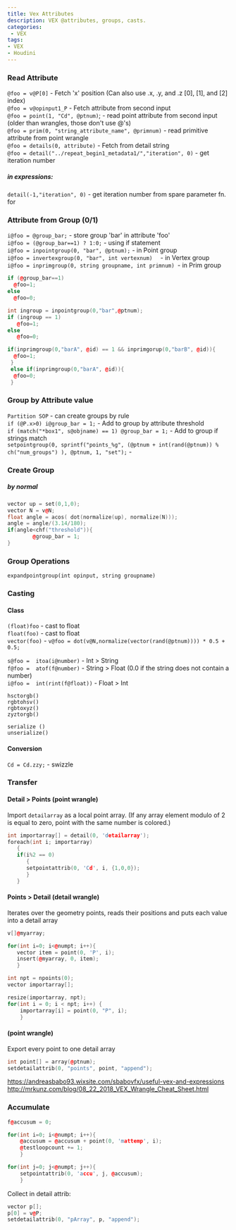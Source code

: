 ```yaml
---
title: Vex Attributes
description: VEX @attributes, groups, casts.
categories:
 - VEX
tags:
- VEX
- Houdini
---
```


<!-- more -->



### Read Attribute
`@foo = v@P[0]` - Fetch 'x' position   (Can also use .x, .y, and .z  [0], [1], and [2] index)  
`@foo = v@opinput1_P` - Fetch attribute from second input  
`@foo = point(1, "Cd", @ptnum)`; - read point attribute from second input (older than wrangles, those don't use @'s)  
`@foo = prim(0, "string_attribute_name", @primnum)` - read primitive attribute from point wrangle     
`@foo = details(0, attribute)` -  Fetch from detail string    
`@foo = detail("../repeat_begin1_metadata1/","iteration", 0)` - get iteration number      

##### in expressions:   
`detail(-1,"iteration", 0)` - get iteration number from spare parameter fn. for   


### Attribute from Group (0/1)
`i@foo = @group_bar;` - store group 'bar' in attribute 'foo'  
`i@foo = (@group_bar==1) ? 1:0;` - using if statement  
`i@foo = inpointgroup(0, "bar", @ptnum);` -  in Point group     
`i@foo = invertexgroup(0, "bar", int vertexnum)  ` - in Vertex group          
`i@foo = inprimgroup(0, string groupname, int primnum) `- in Prim group    

```cpp
if (@group_bar==1)
  @foo=1;
else
  @foo=0;
```
```cpp
int ingroup = inpointgroup(0,"bar",@ptnum);
if (ingroup == 1)
   @foo=1;
else
   @foo=0;
```

```cpp
if(inprimgroup(0,"barA", @id) == 1 && inprimgorup(0,"barB", @id)){
  @foo=1;
 }
 else if(inprimgroup(0,"barA", @id)){
  @foo=0;
 }
```



###  Group by Attribute value
`Partition SOP` - can create groups by rule  
`if (@P.x>0) i@group_bar = 1;` - Add to group by attribute threshold     
`if (match("*box1", s@objname) == 1) @group_bar = 1;` - Add to group if strings match   
`setpointgroup(0, sprintf("points_%g", (@ptnum + int(rand(@ptnum)) % ch("num_groups") ), @ptnum, 1, "set");` -   




### Create Group
##### by normal
```cpp
vector up = set(0,1,0);
vector N = v@N;
float angle = acos( dot(normalize(up), normalize(N)));
angle = angle/(3.14/180);
if(angle<chf("threshold")){
        @group_bar = 1;
}
```

### Group Operations

`expandpointgroup(int opinput, string groupname)`   





### Casting

#### Class
`(float)foo` - cast to float  
`float(foo)`  - cast to float  
`vector(foo)` -  `v@foo = dot(v@N,normalize(vector(rand(@ptnum)))) * 0.5 + 0.5;`    

`s@foo =  itoa(i@number)` - Int > String   
`f@foo =  atof(f@number)` - String > Float (0.0 if the string does not contain a number)    
`i@foo =  int(rint(f@float))` - Float > Int        

`hsctorgb()`  
`rgbtohsv()`  
`rgbtoxyz()`  
`zyztorgb()`  

`serialize ()`  
`unserialize()`  

#### Conversion
`Cd = Cd.zzy;` - swizzle  

### Transfer
#### Detail > Points (point wrangle)
Import `detailarray` as a local point array.
(If any array element modulo of 2  is equal to zero,
point with the same number is colored.)
```cpp
int importarray[] = detail(0, 'detailarray');
foreach(int i; importarray)
   {
   if(i%2 == 0)
      {
      setpointattrib(0, 'Cd', i, {1,0,0});
      }
   }
```
#### Points > Detail (detail wrangle)
Iterates over the geometry points, reads their positions  and puts each value into a detail array   
```cpp
v[]@myarray;

for(int i=0; i<@numpt; i++){
   vector item = point(0, 'P', i);
   insert(@myarray, 0, item);
   }
```
```cpp
int npt = npoints(0);
vector importarray[];

resize(importarray, npt);
for(int i = 0; i < npt; i++) {
    importarray[i] = point(0, "P", i);
    }
```
#### (point wrangle)
Export every point to one detail array
```cpp
int point[] = array(@ptnum);
setdetailattrib(0, "points", point, "append");
```
https://andreasbabo93.wixsite.com/sbabovfx/useful-vex-and-expressions             
http://mrkunz.com/blog/08_22_2018_VEX_Wrangle_Cheat_Sheet.html



### Accumulate

```cpp
f@accusum = 0;

for(int i=0; i<@numpt; i++){
    @accusum = @accusum + point(0, 'mattemp', i);
    @testloopcount += 1;
    }

for(int j=0; j<@numpt; j++){
    setpointattrib(0, 'accu', j, @accusum);
    }
```

Collect in detail attrib:
```cpp
vector p[];
p[0] = v@P;
setdetailattrib(0, "pArray", p, "append");
```
